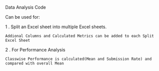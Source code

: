 Data Analysis Code

Can be used for:

1 . Split an Excel sheet into multiple Excel sheets.

    Addional Columns and Calculated Metrics can be added to each Split Excel Sheet

2 . For Performance Analysis

    Classwise Performance is calculated(Mean and Submission Rate) and compared with overall Mean
